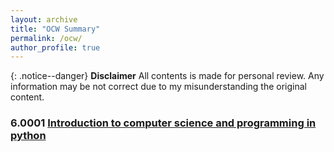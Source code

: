 ```yaml
---
layout: archive
title: "OCW Summary"
permalink: /ocw/
author_profile: true
---
```


{: .notice--danger}
**Disclaimer** All contents is made for personal review. Any information may be not correct due to my misunderstanding the original content.

<div class="list__item">
  <article class="archive__item" itemscope itemtype="http://schema.org/CreativeWork">
    <h3 class="archive__item-title" itemprop="headline">6.0001
      <a href="/ocw/6_0001/About-this-course/" rel="permalink">Introduction to computer science and programming in python</a>
    </h3>
  </article>
</div>